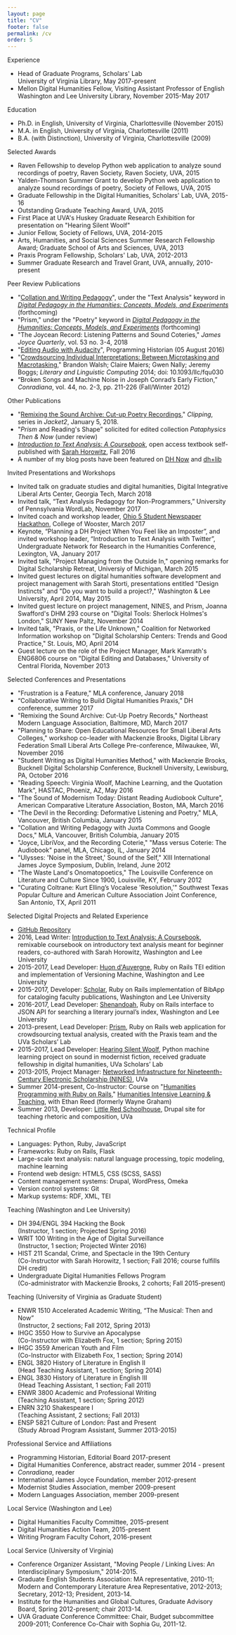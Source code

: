 ```yaml
---
layout: page
title: "CV"
footer: false
permalink: /cv
order: 5
---
```


Experience

* Head of Graduate Programs, Scholars' Lab <br>
  University of Virginia Library, May 2017-present
* Mellon Digital Humanities Fellow, Visiting Assistant Professor of English <br>
  Washington and Lee University Library, November 2015-May 2017

Education

* Ph.D. in English, University of Virginia, Charlottesville (November 2015)<br>
* M.A. in English, University of Virginia, Charlottesville (2011)
* B.A. (with Distinction), University of Virginia, Charlottesville (2009)


Selected Awards

* Raven Fellowship to develop Python web application to analyze sound recordings of poetry, Raven Society, Raven Society, UVA, 2015
* Yalden-Thomson Summer Grant to develop Python web application to analyze sound recordings of poetry, Society of Fellows, UVA, 2015
* Graduate Fellowship in the Digital Humanities, Scholars' Lab, UVA, 2015-16
* Outstanding Graduate Teaching Award, UVA, 2015
* First Place at UVA's Huskey Graduate Research Exhibition for presentation on "Hearing Silent Woolf"
* Junior Fellow, Society of Fellows, UVA, 2014-2015
* Arts, Humanities, and Social Sciences Summer Research Fellowship Award; Graduate School of Arts and Sciences, UVA, 2013
* Praxis Program Fellowship, Scholars' Lab, UVA, 2012-2013
* Summer Graduate Research and Travel Grant, UVA, annually, 2010-present


Peer Review Publications

* "<a href="http://walshbr.github.io/blog/2015/01/17/collation/">Collation and Writing Pedagogy</a>", under the "Text Analysis" keyword in <a href="https://digitalpedagogy.commons.mla.org/keywords/text-analysis/"><em>Digital Pedagogy in the Humanities: Concepts, Models, and Experiments</em></a> (forthcoming)
* "Prism," under the "Poetry" keyword in <a href="https://digitalpedagogy.commons.mla.org/keywords/poetry/"><em>Digital Pedagogy in the Humanities: Concepts, Models, and Experiments</em></a> (forthcoming)
* "The Joycean Record: Listening Patterns and Sound Coteries," <em>James Joyce Quarterly</em>, vol. 53 no. 3-4, 2018
* "<a href="https://programminghistorian.org/lessons/editing-audio-with-audacity">Editing Audio with Audacity</a>", Programming Historian (05 August 2016)
* "<a href="http://llc.oxfordjournals.org/content/29/3/379">Crowdsourcing Individual Interpretations: Between Microtasking and Macrotasking</a>,"
Brandon Walsh; Claire Maiers; Gwen Nally; Jeremy Boggs;
<em>Literary and Linguistic Computing</em> 2014;
doi: 10.1093/llc/fqu030
* “Broken Songs and Machine Noise in Joseph Conrad’s Early Fiction,” <em>Conradiana</em>, vol. 44, no. 2-3, pp. 211-226 (Fall/Winter 2012)

Other Publications

* "<a href="http://jacket2.org/commentary/remixing-sound-archive-cut-poetry-recordings">Remixing the Sound Archive: Cut-up Poetry Recordings</a>," <em>Clipping</em>, series in <em>Jacket2</em>, January 5, 2018.
* "<i>Prism</i> and Reading's Shape" solicited for edited collection <i><em>Pataphysics Then &amp; Now</em></i> (under review)
* <em><a href="http://walshbr.com/textanalysiscoursebook/">Introduction to Text Analysis: A Coursebook</a></em>, open access textbook self-published with <a href="https://www.wlu.edu/directory/profile?ID=x2047">Sarah Horowitz</a>, Fall 2016
* A number of my blog posts have been featured on [DH Now](http://walshbr.com/categories/dh-now/) and [dh+lib](http://walshbr.com/categories/dh-lib/)

Invited Presentations and Workshops

*	Invited talk on graduate studies and digital humanities, Digital Integrative Liberal Arts Center, Georgia Tech, March 2018
*	Invited talk, “Text Analysis Pedagogy for Non-Programmers,” University of Pennsylvania WordLab, November 2017
* Invited coach and workshop leader, [Ohio 5 Student Newspaper Hackathon](https://hackoh5.ohio5.org/), College of Wooster, March 2017
* Keynote, “Planning a DH Project When You Feel like an Imposter”, and invited workshop leader, “Introduction to Text Analysis with Twitter”, Undergraduate Network for Research in the Humanities Conference, Lexington, VA, January 2017
* Invited talk, "Project Managing from the Outside In," opening remarks for Digital Scholarship Retreat, Universiy of Michigan, March 2015
* Invited guest lectures on digital humanities software development and project management with Sarah Storti, presentations entitled "Design Instincts" and "Do you want to build a project?," Washington &amp; Lee University, April 2014, May 2015
* Invited guest lecture on project management, NINES, and Prism, Joanna Swafford's DHM 293 course on "Digital Tools: Sherlock Holmes's London," SUNY New Paltz, November 2014
* Invited talk, "Praxis, or the Life Unknown," Coalition for Networked Information workshop on "Digital Scholarship Centers: Trends and Good Practice," St. Louis, MO, April 2014
* Guest lecture on the role of the Project Manager, Mark Kamrath's ENG6806 course on "Digital Editing and Databases," University of Central Florida, November 2013

Selected Conferences and Presentations

* "Frustration is a Feature," MLA conference, January 2018
*	“Collaborative Writing to Build Digital Humanities Praxis,” DH conference, summer 2017
* "Remixing the Sound Archive: Cut-Up Poetry Records," Northeast Modern Language Association, Baltimore, MD, March 2017
* "Planning to Share: Open Educational Resources for Small Liberal Arts Colleges," workshop co-leader with Mackenzie Brooks, Digital Library Federation Small Liberal Arts College Pre-conference, Milwaukee, WI, November 2016
* "Student Writing as Digital Humanities Method," with Mackenzie Brooks, Bucknell Digital Scholarship Conference, Bucknell University, Lewisburg, PA, October 2016
* "Reading Speech: Virginia Woolf, Machine Learning, and the Quotation Mark", HASTAC, Phoeniz, AZ, May 2016
* "The Sound of Modernism Today: Distant Reading Audiobook Culture", American Comparative Literature Association, Boston, MA, March 2016
* "The Devil in the Recording: Deformative Listening and Poetry," MLA, Vancouver, British Columbia, January 2015
* "Collation and Writing Pedagogy with Juxta Commons and Google Docs," MLA, Vancouver, British Columbia, January 2015
* "Joyce, LibriVox, and the Recording Coterie," "Mass versus Coterie: The Audiobook" panel, MLA, Chicago, IL, January 2014
* "Ulysses: 'Noise in the Street,' Sound of the Self," XIII International James Joyce Symposium, Dublin, Ireland, June 2012
* "The Waste Land's Onomatopoetics," The Louisville Conference on Literature and Culture Since 1900, Louisville, KY, February 2012
* "Curating Coltrane: Kurt Elling’s Vocalese 'Resolution,'" Southwest Texas Popular Culture and American Culture Association Joint Conference, San Antonio, TX, April 2011

Selected Digital Projects and Related Experience

* <a href="https://github.com/walshbr">GitHub Repository</a>
* 2016, Lead Writer: <a href="http://walshbr.com/textanalysiscoursebook/">Introduction to Text Analysis: A Coursebook</a>, remixable coursebook on introductory text analysis meant for beginner readers, co-authored with Sarah Horowitz, Washington and Lee University
* 2015-2017, Lead Developer: <a href="http://huon-rails.herokuapp.com/">Huon d'Auvergne</a>, Ruby on Rails TEI edition and implementation of Versioning Machine, Washington and Lee University
* 2015-2017, Developer: <a href="https://library.wlu.edu/scholar">Scholar</a>, Ruby on Rails implementation of BibApp for cataloging faculty publications, Washington and Lee University
* 2016-2017, Lead Developer: <a href="http://shen-rails.herokuapp.com/">Shenandoah</a>, Ruby on Rails interface to JSON API for searching a literary journal’s index, Washington and Lee University
* 2013-present, Lead Developer: <a href="http://prism.scholarslab.org/">Prism</a>, Ruby on Rails web application for crowdsourcing textual analysis, created with the Praxis team and the UVa Scholars’ Lab
* 2015-2017, Lead Developer: <a href="http://walshbr.github.io/blog/2015/03/23/woolf-huskey/">Hearing Silent Woolf</a>, Python machine learning project on sound in modernist fiction, received graduate fellowship in digital humanities, UVa Scholars’ Lab
* 2013-2015, Project Manager: <a href="http://www.nines.org/">Networked Infrastructure for Nineteenth-Century Electronic Scholarship (NINES)</a>, UVa
* Summer 2014-present, Co-Instructor: Course on "<a href="https://humanitiesprogramming.github.io">Humanities Programming with Ruby on Rails</a>," <a href="http://mith.umd.edu/training/">Humanities Intensive Learning &amp; Teaching</a>, with Ethan Reed (formerly Wayne Graham)
* Summer 2013, Developer: <a href="http://www.groundsforargument.org/">Little Red Schoolhouse</a>, Drupal site for teaching rhetoric and composition, UVa

Technical Profile

* Languages: Python, Ruby, JavaScript
* Frameworks: Ruby on Rails, Flask
* Large-scale text analysis: natural language processing, topic modeling, machine learning 
* Frontend web design: HTML5, CSS (SCSS, SASS)
* Content management systems: Drupal, WordPress, Omeka
* Version control systems: Git
* Markup systems: RDF, XML, TEI

Teaching (Washington and Lee University)

* DH 394/ENGL 394 Hacking the Book<br>
(Instructor, 1 section; Projected Spring 2016)
* WRIT 100 Writing in the Age of Digital Surveillance<br>
(Instructor, 1 section; Projected Winter 2016)
* HIST 211 Scandal, Crime, and Spectacle in the 19th Century<br>
(Co-Instructor with Sarah Horowitz, 1 section; Fall 2016; course fulfills DH credit)
* Undergraduate Digital Humanities Fellows Program<br>
(Co-administrator with Mackenzie Brooks, 2 cohorts; Fall 2015-present)

Teaching (University of Virginia as Graduate Student)

* ENWR 1510 Accelerated Academic Writing, “The Musical: Then and Now”<br>
    (Instructor, 2 sections; Fall 2012, Spring 2013)
* IHGC 3550 How to Survive an Apocalypse<br>
    (Co-Instructor with Elizabeth Fox, 1 section;   Spring 2015)
* IHGC 3559 American Youth and Film<br>
    (Co-Instructor with Elizabeth Fox, 1 section; Spring 2014)
* ENGL 3820 History of Literature in English II<br>
    (Head Teaching Assistant, 1 section; Spring 2014)
* ENGL 3830 History of Literature in English III <br>
    (Head Teaching Assistant, 1 section; Fall 2011)
* ENWR 3800 Academic and Professional Writing <br>
    (Teaching Assistant, 1 section; Spring 2012)
* ENRN 3210 Shakespeare I<br>
    (Teaching Assistant, 2 sections; Fall 2013)
* ENSP 5821 Culture of London: Past and Present<br>
    (Study Abroad Program Assistant, Summer 2013-2015)

Professional Service and Affiliations

* Programming Historian, Editorial Board 2017-present
* Digital Humanities Conference, abstract reader, summer 2014 - present
* <em>Conradiana</em>, reader
* International James Joyce Foundation, member 2012-present
* Modernist Studies Association, member 2009-present
* Modern Languages Association, member 2009-present

Local Service (Washington and Lee)

* Digital Humanities Faculty Committee, 2015-present
* Digital Humanities Action Team, 2015-present
* Writing Program Faculty Cohort, 2016-present

Local Service (University of Virginia)

* Conference Organizer Assistant, "Moving People / Linking Lives: An Interdisciplinary Symposium," 2014-2015.
* Graduate English Students Association: MA representative, 2010-11; Modern and Contemporary Literature Area Representative, 2012-2013; Secretary, 2012-13; President, 2013-14.
* Institute for the Humanities and Global Cultures, Graduate Advisory Board, Spring 2012-present; chair 2013-14.
* UVA Graduate Conference Committee: Chair, Budget subcommittee 2009-2011; Conference Co-Chair with Sophia Gu, 2011-12.
